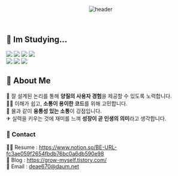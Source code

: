 <div align=center>

![header](https://capsule-render.vercel.app/api?type=soft&color=FF884B&height=240&section=header&text=Hello,%20I'm%20SeongJae%20🤠🕶&fontSize=60&fontColor=FFFFFF)

</div>

</br>

## 📙 Im Studying...
<img src="https://img.shields.io/badge/JAVA-0062AD?style=for-the-badge&logo=OpenJDK&logoColor=white"> <img src="https://img.shields.io/badge/Spring-6DB33F?style=for-the-badge&logo=Spring&logoColor=white"> <img src="https://img.shields.io/badge/Spring Boot-6DB33F?style=for-the-badge&logo=Spring Boot&logoColor=white"> <img src="https://img.shields.io/badge/MySQL-4479A1?style=for-the-badge&logo=MySQL&logoColor=white">  
<img src="https://img.shields.io/badge/AWS-232F3E?style=for-the-badge&logo=Amazon AWS&logoColor=white">
<img src="https://img.shields.io/badge/Spring Security-6DB33F?style=for-the-badge&logo=Spring Security&logoColor=white">
<img src="https://img.shields.io/badge/Docker-2496ED?style=for-the-badge&logo=Docker&logoColor=white">  

  


## 🔎 About Me
🔑 잘 설계된 논리를 통해 **양질의 사용자 경험**을 제공할 수 있도록 노력합니다.  
🙆‍♂️ 이해가 쉽고, **소통이 용이한 코드**를 위해 고민합니다.  
📳 물과 같이 **융통성 있는 소통**이 강점입니다.  
✈ 실력을 키우는 것에 재미를 느껴 **성장이 곧 인생의 의미**라고 생각합니다.

### 🧲 Contact
🙋‍♂️ Resume : https://www.notion.so/BE-URL-fc3ae059f2654fbdb76bc0a6db590e98  
📖 Blog : https://grow-myself.tistory.com/  
📝 Email : deae670@daum.net

